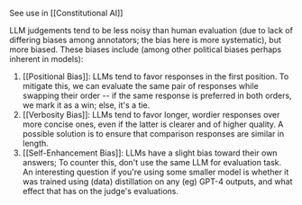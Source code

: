 See use in [[Constitutional AI]]

LLM judgements tend to be less noisy than human evaluation (due to lack of differing biases among annotators; the bias here is more systematic), but more biased. These biases include (among other political biases perhaps inherent in models):
1. [[Positional Bias]]: LLMs tend to favor responses in the first position. To mitigate this, we can evaluate the same pair of responses while swapping their order -- if the same response is preferred in both orders, we mark it as a win; else, it's a tie.
2. [[Verbosity Bias]]: LLMs tend to favor longer, wordier responses over more concise ones, even if the latter is clearer and of higher quality. A possible solution is to ensure that comparison responses are similar in length.
3. [[Self-Enhancement Bias]]: LLMs have a slight bias toward their own answers; To counter this, don't use the same LLM for evaluation task. An interesting question if you're using some smaller model is whether it was trained using (data) distillation on any (eg) GPT-4 outputs, and what effect that has on the judge's evaluations.